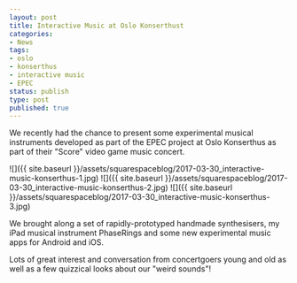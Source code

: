 ```yaml
---
layout: post
title: Interactive Music at Oslo Konserthust
categories:
- News
tags:
- oslo
- konserthus
- interactive music
- EPEC
status: publish
type: post
published: true
---
```


We recently had the chance to present some experimental musical instruments developed as part of the EPEC project at Oslo Konserthus as part of their "Score" video game music concert.

![]({{ site.baseurl }}/assets/squarespaceblog/2017-03-30_interactive-music-konserthus-1.jpg)
![]({{ site.baseurl }}/assets/squarespaceblog/2017-03-30_interactive-music-konserthus-2.jpg)
![]({{ site.baseurl }}/assets/squarespaceblog/2017-03-30_interactive-music-konserthus-3.jpg)

We brought along a set of rapidly-prototyped handmade synthesisers, my iPad musical instrument PhaseRings and some new experimental music apps for Android and iOS.

Lots of great interest and conversation from concertgoers young and old as well as a few quizzical looks about our "weird sounds"!
